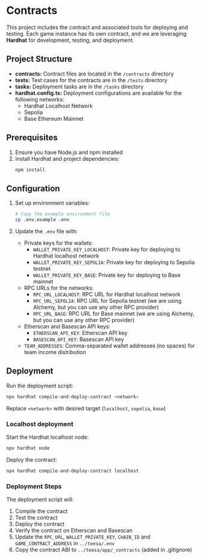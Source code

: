 # Contracts

This project includes the contract and associated tools for deploying and testing. Each game instance has its own contract, and we are leveraging **Hardhat** for development, testing, and deployment.

## Project Structure

- **contracts:** Contract files are located in the `/contracts` directory
- **tests:** Test cases for the contracts are in the `/tests` directory
- **tasks:** Deployment tasks are in the `/tasks` directory
- **hardhat.config.ts:** Deployment configurations are available for the following networks:
  - Hardhat Localhost Network
  - Sepolia
  - Base Ethereum Mainnet

## Prerequisites

1. Ensure you have Node.js and npm installed
2. Install Hardhat and project dependencies:
   ```bash
   npm install
   ```

## Configuration

1. Set up environment variables:
   ```bash
   # Copy the example environment file
   cp .env.example .env
   ```

2. Update the `.env` file with:
   - Private keys for the wallets:
      - `WALLET_PRIVATE_KEY_LOCALHOST`: Private key for deploying to Hardhat localhost network
      - `WALLET_PRIVATE_KEY_SEPOLIA`: Private key for deploying to Sepolia testnet
      - `WALLET_PRIVATE_KEY_BASE`: Private key for deploying to Base mainnet
   - RPC URLs for the networks:
      - `RPC_URL_LOCALHOST`: RPC URL for Hardhat localhost network
      - `RPC_URL_SEPOLIA`: RPC URL for Sepolia testnet (we are using Alchemy, but you can use any other RPC provider)
      - `RPC_URL_BASE`: RPC URL for Base mainnet (we are using Alchemy, but you can use any other RPC provider)
   - Etherscan and Basescan API keys:
      - `ETHERSCAN_API_KEY`: Etherscan API key
      - `BASESCAN_API_KEY`: Basescan API key
   - `TEAM_ADDRESSES`: Comma-separated wallet addresses (no spaces) for team income distribution

## Deployment

Run the deployment script:
```bash
npx hardhat compile-and-deploy-contract <network>
```
Replace `<network>` with desired target (`localhost`, `sepolia`, `base`)

### Localhost deployment

Start the Hardhat localhost node:
```bash
npx hardhat node
```

Deploy the contract:
```bash
npx hardhat compile-and-deploy-contract localhost
```

### Deployment Steps

The deployment script will:
1. Compile the contract
2. Test the contract
3. Deploy the contract
4. Verify the contract on Etherscan and Basescan
5. Update the `RPC_URL`, `WALLET_PRIVATE_KEY`, `CHAIN_ID` and `GAME_CONTRACT_ADDRESS` in `../teesa/.env`
6. Copy the contract ABI to `../teesa/app/_contracts` (added in .gitignore)
